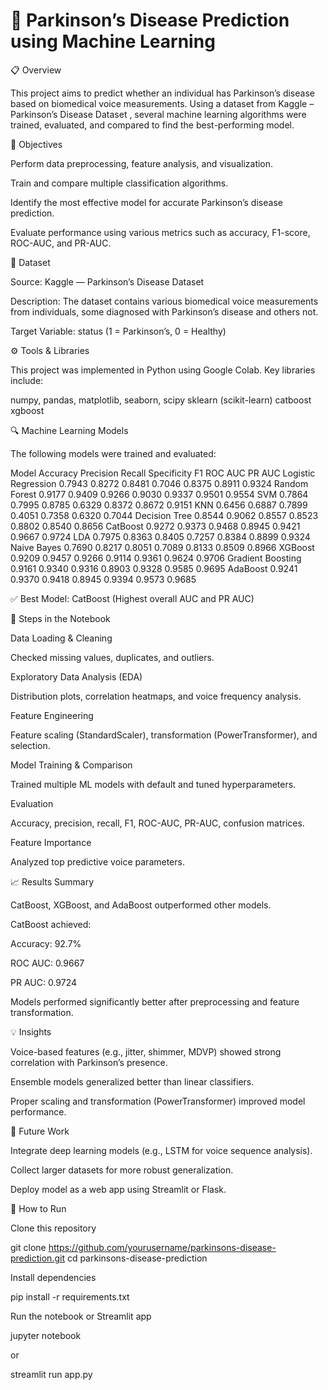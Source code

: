 # 🧠 Parkinson’s Disease Prediction using Machine Learning
📋 Overview

This project aims to predict whether an individual has Parkinson’s disease based on biomedical voice measurements.
Using a dataset from Kaggle – Parkinson’s Disease Dataset
, several machine learning algorithms were trained, evaluated, and compared to find the best-performing model.

🎯 Objectives

Perform data preprocessing, feature analysis, and visualization.

Train and compare multiple classification algorithms.

Identify the most effective model for accurate Parkinson’s disease prediction.

Evaluate performance using various metrics such as accuracy, F1-score, ROC-AUC, and PR-AUC.

🧾 Dataset

Source: Kaggle — Parkinson’s Disease Dataset

Description: The dataset contains various biomedical voice measurements from individuals, some diagnosed with Parkinson’s disease and others not.

Target Variable: status (1 = Parkinson’s, 0 = Healthy)

⚙️ Tools & Libraries

This project was implemented in Python using Google Colab.
Key libraries include:

numpy, pandas, matplotlib, seaborn, scipy
sklearn (scikit-learn)
catboost
xgboost

🔍 Machine Learning Models

The following models were trained and evaluated:

Model	Accuracy	Precision	Recall	Specificity	F1	ROC AUC	PR AUC
Logistic Regression	0.7943	0.8272	0.8481	0.7046	0.8375	0.8911	0.9324
Random Forest	0.9177	0.9409	0.9266	0.9030	0.9337	0.9501	0.9554
SVM	0.7864	0.7995	0.8785	0.6329	0.8372	0.8672	0.9151
KNN	0.6456	0.6887	0.7899	0.4051	0.7358	0.6320	0.7044
Decision Tree	0.8544	0.9062	0.8557	0.8523	0.8802	0.8540	0.8656
CatBoost	0.9272	0.9373	0.9468	0.8945	0.9421	0.9667	0.9724
LDA	0.7975	0.8363	0.8405	0.7257	0.8384	0.8899	0.9324
Naive Bayes	0.7690	0.8217	0.8051	0.7089	0.8133	0.8509	0.8966
XGBoost	0.9209	0.9457	0.9266	0.9114	0.9361	0.9624	0.9706
Gradient Boosting	0.9161	0.9340	0.9316	0.8903	0.9328	0.9585	0.9695
AdaBoost	0.9241	0.9370	0.9418	0.8945	0.9394	0.9573	0.9685

✅ Best Model: CatBoost (Highest overall AUC and PR AUC)

🧩 Steps in the Notebook

Data Loading & Cleaning

Checked missing values, duplicates, and outliers.

Exploratory Data Analysis (EDA)

Distribution plots, correlation heatmaps, and voice frequency analysis.

Feature Engineering

Feature scaling (StandardScaler), transformation (PowerTransformer), and selection.

Model Training & Comparison

Trained multiple ML models with default and tuned hyperparameters.

Evaluation

Accuracy, precision, recall, F1, ROC-AUC, PR-AUC, confusion matrices.

Feature Importance

Analyzed top predictive voice parameters.

📈 Results Summary

CatBoost, XGBoost, and AdaBoost outperformed other models.

CatBoost achieved:

Accuracy: 92.7%

ROC AUC: 0.9667

PR AUC: 0.9724

Models performed significantly better after preprocessing and feature transformation.

💡 Insights

Voice-based features (e.g., jitter, shimmer, MDVP) showed strong correlation with Parkinson’s presence.

Ensemble models generalized better than linear classifiers.

Proper scaling and transformation (PowerTransformer) improved model performance.

🧠 Future Work

Integrate deep learning models (e.g., LSTM for voice sequence analysis).

Collect larger datasets for more robust generalization.

Deploy model as a web app using Streamlit or Flask.

📎 How to Run

Clone this repository

git clone https://github.com/yourusername/parkinsons-disease-prediction.git
cd parkinsons-disease-prediction


Install dependencies

pip install -r requirements.txt


Run the notebook or Streamlit app

jupyter notebook


or

streamlit run app.py
